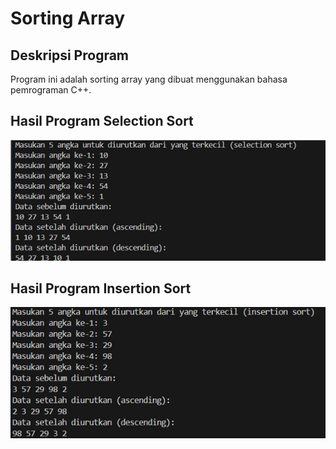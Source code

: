 # Sorting Array

## Deskripsi Program
Program ini adalah sorting array yang dibuat menggunakan bahasa pemrograman C++.

## Hasil Program Selection Sort
![Hasil Program](./hasil-praktikum-4(1).png/)

## Hasil Program Insertion Sort
![Hasil Program](./hasil-praktikum-4(2).png/)
